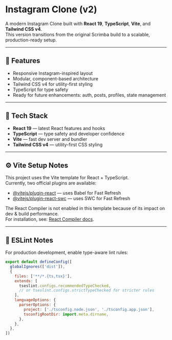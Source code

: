 # Instagram Clone (v2)

A modern Instagram Clone built with **React 19**, **TypeScript**, **Vite**, and **Tailwind CSS v4**.  
This version transitions from the original Scrimba build to a scalable, production-ready setup.

---

## 🚀 Features

- Responsive Instagram-inspired layout  
- Modular, component-based architecture  
- Tailwind CSS v4 for utility-first styling  
- TypeScript for type safety  
- Ready for future enhancements: auth, posts, profiles, state management

---

## 🧰 Tech Stack

- **React 19** — latest React features and hooks  
- **TypeScript** — type safety and developer confidence  
- **Vite** — fast dev server and bundler  
- **Tailwind CSS v4** — utility-first CSS styling  

---

## ⚙️ Vite Setup Notes

This project uses the Vite template for React + TypeScript.  
Currently, two official plugins are available:

- [@vitejs/plugin-react](https://github.com/vitejs/vite-plugin-react) — uses Babel for Fast Refresh  
- [@vitejs/plugin-react-swc](https://github.com/vitejs/vite-plugin-react-swc) — uses SWC for Fast Refresh  

The React Compiler is not enabled in this template because of its impact on dev & build performance.  
For installation, see: [React Compiler docs](https://react.dev/learn/react-compiler/installation).

---

## 🧹 ESLint Notes

For production development, enable type-aware lint rules:

```js
export default defineConfig([
  globalIgnores(['dist']),
  {
    files: ['**/*.{ts,tsx}'],
    extends: [
      tseslint.configs.recommendedTypeChecked,
      // or tseslint.configs.strictTypeChecked for stricter rules
    ],
    languageOptions: {
      parserOptions: {
        project: ['./tsconfig.node.json', './tsconfig.app.json'],
        tsconfigRootDir: import.meta.dirname,
      },
    },
  },
])
